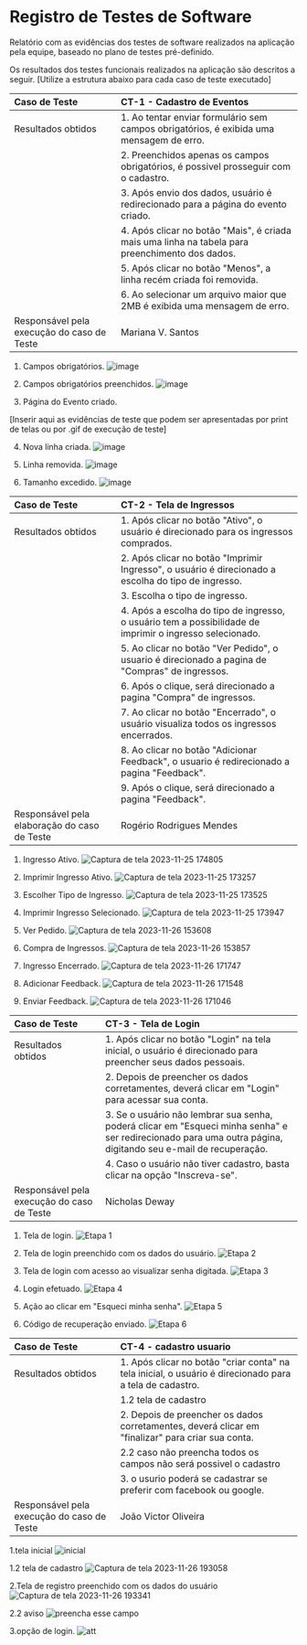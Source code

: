 # Registro de Testes de Software

Relatório com as evidências dos testes de software realizados na aplicação pela equipe, baseado no plano de testes pré-definido.

Os resultados dos testes funcionais realizados na aplicação são descritos a seguir. [Utilize a estrutura abaixo para cada caso de teste executado]

|Caso de Teste    | CT-1 - Cadastro de Eventos |
|:---|:---|
| Resultados obtidos | 1. Ao tentar enviar formulário sem campos obrigatórios, é exibida uma mensagem de erro.|
| |2. Preenchidos apenas os campos obrigatórios, é possivel prosseguir com o cadastro.|
| |3. Após envio dos dados, usuário é redirecionado para a página do evento criado.|
| |4. Após clicar no botão "Mais", é criada mais uma linha na tabela para preenchimento dos dados.|
| |5. Após clicar no botão "Menos", a linha recém criada foi removida.|
| |6. Ao selecionar um arquivo maior que 2MB é exibida uma mensagem de erro.|
| Responsável pela execução do caso de Teste | Mariana V. Santos |

1. Campos obrigatórios.
![image](https://github.com/ICEI-PUC-Minas-PMV-ADS/ADS-EIXO-1-MARCAE/assets/32981763/a2a691e4-5e61-4f3a-ab39-d5f6dafb708a)

2. Campos obrigatórios preenchidos.
![image](https://github.com/ICEI-PUC-Minas-PMV-ADS/ADS-EIXO-1-MARCAE/assets/32981763/e41a2535-e518-4dd7-9a28-018732703c44)

3. Página do Evento criado.
   
[Inserir aqui as evidências de teste que podem ser apresentadas por print de telas ou por .gif de execução de teste]

4. Nova linha criada.
![image](https://github.com/ICEI-PUC-Minas-PMV-ADS/ADS-EIXO-1-MARCAE/assets/32981763/58ccad07-5e8a-4c77-b24c-5ed23883741d)


5. Linha removida.
![image](https://github.com/ICEI-PUC-Minas-PMV-ADS/ADS-EIXO-1-MARCAE/assets/32981763/e5dbf401-24e4-4492-ace2-2ebe99fa23d6)

6. Tamanho excedido.
![image](https://github.com/ICEI-PUC-Minas-PMV-ADS/ADS-EIXO-1-MARCAE/assets/32981763/2af2ae75-af35-4229-833d-801c330e4319)

|Caso de Teste    | CT-2 - Tela de Ingressos |
|:---|:---|
| Resultados obtidos | 1. Após clicar no botão "Ativo", o usuário é direcionado para os ingressos comprados.|
| |2. Após clicar no botão "Imprimir Ingresso", o usuário é direcionado a escolha do tipo de ingresso.|
| |3. Escolha o tipo de ingresso.|
| |4. Após a escolha do tipo de ingresso, o  usuário tem a possibilidade de imprimir o ingresso selecionado.|
| |5. Ao clicar no botão "Ver Pedido", o usuario é direcionado a pagina de "Compras" de ingressos.|
| |6. Após o clique, será direcionado a pagina "Compra" de ingressos.|
| |7. Ao clicar no botão "Encerrado", o usuário visualiza todos os ingressos encerrados.|
| |8. Ao clicar no botão "Adicionar Feedback", o usuario é redirecionado a pagina "Feedback".|
| |9. Após o clique, será direcionado a pagina "Feedback".|
| Responsável pela elaboração do caso de Teste | Rogério Rodrigues Mendes |

1. Ingresso Ativo.
![Captura de tela 2023-11-25 174805](https://github.com/ICEI-PUC-Minas-PMV-ADS/ADS-EIXO-1-MARCAE/assets/146504095/cfacffc5-1b68-4397-894e-9d1e7dcbe3c4)

2. Imprimir Ingresso Ativo.
![Captura de tela 2023-11-25 173257](https://github.com/ICEI-PUC-Minas-PMV-ADS/ADS-EIXO-1-MARCAE/assets/146504095/0fb023c9-cdac-4d2c-a35e-8e49ecf4e85b)

3. Escolher Tipo de Ingresso.
![Captura de tela 2023-11-25 173525](https://github.com/ICEI-PUC-Minas-PMV-ADS/ADS-EIXO-1-MARCAE/assets/146504095/2b8793c1-8aa6-4cf5-9fd4-b28f58cdae71)

4. Imprimir Ingresso Selecionado.
![Captura de tela 2023-11-25 173947](https://github.com/ICEI-PUC-Minas-PMV-ADS/ADS-EIXO-1-MARCAE/assets/146504095/9f5239d2-cecf-4aab-885b-99c521f10554)

5. Ver Pedido.
![Captura de tela 2023-11-26 153608](https://github.com/ICEI-PUC-Minas-PMV-ADS/ADS-EIXO-1-MARCAE/assets/146504095/e691547d-e991-4d3f-874e-909266c4b960)

6. Compra de Ingressos.
![Captura de tela 2023-11-26 153857](https://github.com/ICEI-PUC-Minas-PMV-ADS/ADS-EIXO-1-MARCAE/assets/146504095/b6483bca-f4ad-4ada-b528-b888cd326c3e)

7. Ingresso Encerrado.
![Captura de tela 2023-11-26 171747](https://github.com/ICEI-PUC-Minas-PMV-ADS/ADS-EIXO-1-MARCAE/assets/146504095/c8a85a44-965f-41ac-a29e-c75d50f71661)

8. Adicionar Feedback.
![Captura de tela 2023-11-26 171548](https://github.com/ICEI-PUC-Minas-PMV-ADS/ADS-EIXO-1-MARCAE/assets/146504095/34d558c2-833a-439c-bd50-9ba072752269)

9. Enviar Feedback.
![Captura de tela 2023-11-26 171046](https://github.com/ICEI-PUC-Minas-PMV-ADS/ADS-EIXO-1-MARCAE/assets/146504095/9870ad9f-52c5-4195-824a-11ea01bf3367)

|Caso de Teste    | CT-3 - Tela de Login |
|:---|:---|
| Resultados obtidos | 1. Após clicar no botão "Login" na tela inicial, o usuário é direcionado para preencher seus dados pessoais.|
| |2. Depois de preencher os dados corretamentes, deverá clicar em "Login" para acessar sua conta.|
| |3. Se o usuário não lembrar sua senha, poderá clicar em "Esqueci minha senha" e ser redirecionado para uma outra página, digitando seu e-mail de recuperação.|
| |4. Caso o usuário não tiver cadastro, basta clicar na opção "Inscreva-se".|
| Responsável pela execução do caso de Teste | Nicholas Deway |

1. Tela de login.
![Etapa 1](https://github.com/ICEI-PUC-Minas-PMV-ADS/ADS-EIXO-1-MARCAE/assets/65633444/a4a98c14-3c4f-470a-98f6-f0c33d8038fb)

2. Tela de login preenchido com os dados do usuário.
![Etapa 2](https://github.com/ICEI-PUC-Minas-PMV-ADS/ADS-EIXO-1-MARCAE/assets/65633444/92b94d10-24a6-4ec7-9aa5-978f3c466505)

3. Tela de login com acesso ao visualizar senha digitada.
![Etapa 3](https://github.com/ICEI-PUC-Minas-PMV-ADS/ADS-EIXO-1-MARCAE/assets/65633444/ad4b15cd-0f89-49a8-8cd1-4b2fc9fe6572)

4. Login efetuado.
![Etapa 4](https://github.com/ICEI-PUC-Minas-PMV-ADS/ADS-EIXO-1-MARCAE/assets/65633444/049ade58-9ed1-4682-8274-02536b34bd53)

5. Ação ao clicar em "Esqueci minha senha".
![Etapa 5](https://github.com/ICEI-PUC-Minas-PMV-ADS/ADS-EIXO-1-MARCAE/assets/65633444/e8067cce-0c5f-4589-b992-1a537f1cf36b)

6. Código de recuperação enviado.
![Etapa 6](https://github.com/ICEI-PUC-Minas-PMV-ADS/ADS-EIXO-1-MARCAE/assets/65633444/83b37646-6e81-4ee7-9fe9-e2a36148532c)

|Caso de Teste    | CT-4 - cadastro usuario |
|:---|:---|
| Resultados obtidos | 1. Após clicar no botão "criar conta" na tela inicial, o usuário é direcionado para a tela de cadastro.|
| |1.2 tela de cadastro
| |2. Depois de preencher os dados corretamentes, deverá clicar em "finalizar" para criar sua conta.|
| |2.2 caso não preencha todos os campos não será possivel o cadastro
| |3. o usurio poderá se cadastrar se preferir com facebook ou google.|
| Responsável pela execução do caso de Teste | João Victor Oliveira |

1.tela inicial
![inicial](https://github.com/ICEI-PUC-Minas-PMV-ADS/ADS-EIXO-1-MARCAE/assets/144181666/cfa4de01-e223-4fb0-a5de-2972ac26f8ee)

1.2 tela de cadastro
![Captura de tela 2023-11-26 193058](https://github.com/ICEI-PUC-Minas-PMV-ADS/ADS-EIXO-1-MARCAE/assets/144181666/763547e8-ed36-4cb7-acb0-dca591c25c10)

2.Tela de registro preenchido com os dados do usuário
![Captura de tela 2023-11-26 193341](https://github.com/ICEI-PUC-Minas-PMV-ADS/ADS-EIXO-1-MARCAE/assets/144181666/b1e1451a-d5fc-47a8-bee7-bf72f77d7e97)

2.2 aviso
![preencha esse campo](https://github.com/ICEI-PUC-Minas-PMV-ADS/ADS-EIXO-1-MARCAE/assets/144181666/57d82284-9e2d-4f47-a590-7ec2bdaa6439)

3.opção de login.
![att](https://github.com/ICEI-PUC-Minas-PMV-ADS/ADS-EIXO-1-MARCAE/assets/144181666/25d981e5-a91b-4c94-a97b-1f9766d1fa7d)















































